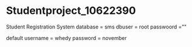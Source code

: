 # Studentproject_10622390
Student Registration System
database = sms
dbuser = root
passwoord =""

default username = whedy
password = november

